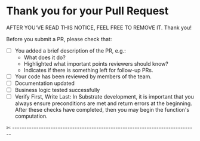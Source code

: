 # Thank you for your Pull Request

AFTER YOU'VE READ THIS NOTICE, FEEL FREE TO REMOVE IT.
Thank you!

Before you submit a PR, please check that:

- [ ] You added a brief description of the PR, e.g.:
  - What does it do?
  - Highlighted what important points reviewers should know?
  - Indicates if there is something left for follow-up PRs.
- [ ] Your code has been reviewed by members of the team.
- [ ] Documentation updated
- [ ] Business logic tested successfully
- [ ] Verify First, Write Last: In Substrate development, it is important that you always ensure preconditions are met and return errors at the beginning. After these checks have completed, then you may begin the function's computation.

✄ -----------------------------------------------------------------------------
